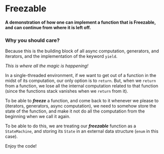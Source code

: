 # Freezable

**A demonstration of how one can implement a function that is Freezable, and can continue from where it is left off.**

### Why you should care?

Because this is the building block of all async computation, generators, and iterators, and the implementation
of the keyword `yield`.

*This is where all the magic is happening!*

In a single-threaded environment, if we want to get out of a function in the midst of its computation,
our only option is to `return`. But, when we `return` from a function,
we lose all the internal computation related to that function (since the functions stack vanishes when we `return` from it).

To be able to ***freeze*** a function, and come back to it whenever we please to (iterators, generators, async computation),
we need to somehow store the state of the function, and make it not do all the computation from the beginning
when we call it again.

To be able to do this, we are treating our ***freezable*** function as a `StateMachine`, and storing its `State` in an external
data structure (`enum` in this case).

Enjoy the code!

